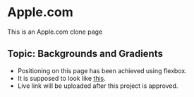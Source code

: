 # Apple.com
This is an Apple.com clone page
## Topic: Backgrounds and Gradients
* Positioning on this page has been achieved using flexbox.
* It is supposed to look like [this](https://web.archive.org/web/20140301004610/http://www.apple.com/).
* Live link will be uploaded after this project is approved.

